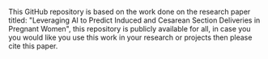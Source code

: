 This GitHub repository is based on the work done on the research paper titled: "Leveraging AI to Predict Induced and Cesarean
Section Deliveries in Pregnant Women", this repository is publicly available for all, in case you you would like you use this work in your research or projects then please cite this paper.
